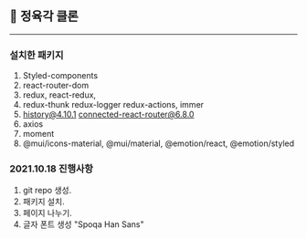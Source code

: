 ## 🥩 정육각 클론

---

### 설치한 패키지

1. Styled-components
2. react-router-dom
3. redux, react-redux,
4. redux-thunk redux-logger redux-actions, immer
5. history@4.10.1 connected-react-router@6.8.0
6. axios
7. moment
8. @mui/icons-material, @mui/material, @emotion/react, @emotion/styled

### 2021.10.18 진행사항

1. git repo 생성.
2. 패키지 설치.
3. 페이지 나누기.
4. 글자 폰트 생성 "Spoqa Han Sans"
